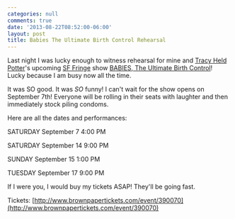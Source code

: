 ```yaml
---
categories: null
comments: true
date: '2013-08-22T08:52:00-06:00'
layout: post
title: Babies The Ultimate Birth Control Rehearsal
---
```


Last night I was lucky enough to witness rehearsal for mine and [Tracy Held Potter](https://www.facebook.com/TracyHeldPotter)'s  upcoming [SF Fringe](http://www.sffringe.org/) show [BABIES, The Ultimate Birth Control](https://www.facebook.com/events/158170084370589/)! Lucky because I am busy now all the time.

It was SO good. It was *SO* funny! I can't wait for the show opens on September 7th! Everyone will be rolling in their seats with laughter and then immediately stock piling condoms. 

Here are all the dates and performances:

SATURDAY September 7 4:00 PM

SATURDAY September 14 9:00 PM 

SUNDAY September 15 1:00 PM

TUESDAY September 17 9:00 PM

If I were you, I would buy my tickets ASAP! They'll be going fast.

Tickets: [http://www.brownpapertickets.com/event/390070](http://www.brownpapertickets.com/event/390070)